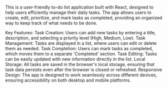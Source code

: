 This is a user-friendly to-do list application built with React, designed to help users efficiently manage their daily tasks. The app allows users to create, edit, prioritize, and mark tasks as completed, providing an organized way to keep track of what needs to be done.

Key Features:
Task Creation: Users can add new tasks by entering a title, description, and selecting a priority level (High, Medium, Low).
Task Management: Tasks are displayed in a list, where users can edit or delete them as needed.
Task Completion: Users can mark tasks as completed, which moves them to a separate 'Completed' section.
Task Editing: Tasks can be easily updated with new information directly in the list.
Local Storage: All tasks are saved in the browser's local storage, ensuring that task data persists even after the browser is closed or refreshed.
Responsive Design: The app is designed to work seamlessly across different devices, ensuring accessibility on both desktop and mobile platforms.
